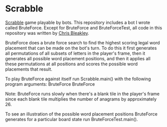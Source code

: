 # Scrabble
[Scrabble](https://en.wikipedia.org/wiki/Scrabble) game playable by bots. This repository includes a bot I wrote called BruteForce. Except for BruteForce and BruteForceTest, all code in this repository was written by [Chris Bleakley](https://people.ucd.ie/chris.bleakley).

BruteForce does a brute force search to find the highest scoring legal word placement that can be made on the bot's turn. To do this it first generates all permutations of all subsets of letters in the player's frame, then it generates all possible word placement positions, and then it applies all these permutations at all positions and scores the possible word placements that result.

To play BruteForce against itself run Scrabble.main() with the following program arguments: BruteForce BruteForce

Note: BruteForce runs slowly when there's a blank tile in the player's frame since each blank tile multiplies the number of anagrams by approximately 26.

To see an illustration of the possible word placement positions BruteForce generates for a particular board state run BruteForceTest.main().
